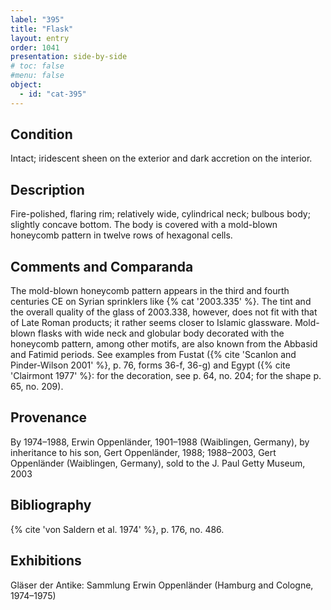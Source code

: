 ```yaml
---
label: "395"
title: "Flask"
layout: entry
order: 1041
presentation: side-by-side
# toc: false
#menu: false 
object:
  - id: "cat-395"
---
```


## Condition

Intact; iridescent sheen on the exterior and dark accretion on the interior.

## Description

Fire-polished, flaring rim; relatively wide, cylindrical neck; bulbous body; slightly concave bottom. The body is covered with a mold-blown honeycomb pattern in twelve rows of hexagonal cells.

## Comments and Comparanda

The mold-blown honeycomb pattern appears in the third and fourth centuries CE on Syrian sprinklers like {% cat '2003.335' %}. The tint and the overall quality of the glass of 2003.338, however, does not fit with that of Late Roman products; it rather seems closer to Islamic glassware. Mold-blown flasks with wide neck and globular body decorated with the honeycomb pattern, among other motifs, are also known from the Abbasid and Fatimid periods. See examples from Fustat ({% cite 'Scanlon and Pinder-Wilson 2001' %}, p. 76, forms 36-f, 36-g) and Egypt ({% cite 'Clairmont 1977' %}: for the decoration, see p. 64, no. 204; for the shape p. 65, no. 209).

## Provenance

By 1974–1988, Erwin Oppenländer, 1901–1988 (Waiblingen, Germany), by inheritance to his son, Gert Oppenländer, 1988; 1988–2003, Gert Oppenländer (Waiblingen, Germany), sold to the J. Paul Getty Museum, 2003

## Bibliography

{% cite 'von Saldern et al. 1974' %}, p. 176, no. 486.

## Exhibitions

Gläser der Antike: Sammlung Erwin Oppenländer (Hamburg and Cologne, 1974–1975)